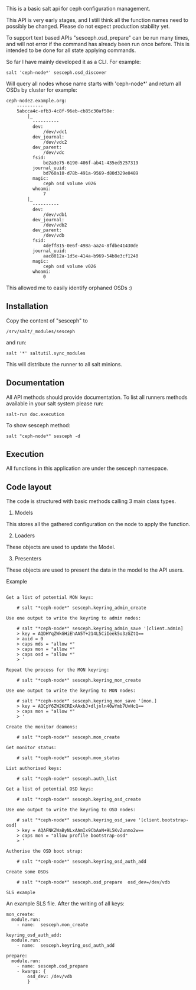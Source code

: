 This is a basic salt api for ceph configuration management.

This API is very early stages, and I still think all the function names need to
possibly be changed. Please do not expect production stability yet.

To support text based APIs "sesceph.osd_prepare" can be run many times, and
will not error if the command has already been run once before. This is intended
to be done for all state applying commands.

So far I have mainly developed it as a CLI. For example:

    salt 'ceph-node*' sesceph.osd_discover

Will query all nodes whose name starts with 'ceph-node*' and return all OSDs
by cluster for example:

    ceph-node2.example.org:
        ----------
        5abcca4c-efb3-4c8f-96eb-cb85c30af50e:
            |_
              ----------
              dev:
                  /dev/vdc1
              dev_journal:
                  /dev/vdc2
              dev_parent:
                  /dev/vdc
              fsid:
                  be2a3e75-6190-406f-ab41-435ed5257319
              journal_uuid:
                  bd760a10-d78b-491a-9569-d80d329e0489
              magic:
                  ceph osd volume v026
              whoami:
                  7
            |_
              ----------
              dev:
                  /dev/vdb1
              dev_journal:
                  /dev/vdb2
              dev_parent:
                  /dev/vdb
              fsid:
                  4deff815-0e6f-498a-aa24-8fdbe41430de
              journal_uuid:
                  aac8012a-1d5e-414a-b969-54b8e3cf1240
              magic:
                  ceph osd volume v026
              whoami:
                  0

This allowed me to easily identify orphaned OSDs :)

Installation
------------

Copy the content of "sesceph" to

    /srv/salt/_modules/sesceph

and run:

    salt '*' saltutil.sync_modules

This will distribute the runner to all salt minions.

Documentation
-------------

All API methods should provide documentation. To list all runners methods
available in your salt system please run:

    salt-run doc.execution

To show sesceph method:

    salt "ceph-node*" sesceph -d

Execution
---------

All functions in this application are under the sesceph namespace.

Code layout
-----------

The code is structured with basic methods calling 3 main class types.

1. Models

This stores all the gathered configuration on the node to apply the function.

2. Loaders

These objects are used to update the Model.

3. Presenters

These objects are used to present the data in the model to the API users.

Example
~~~~~~~

Get a list of potential MON keys:

    # salt "*ceph-node*" sesceph.keyring_admin_create

Use one output to write the keyring to admin nodes:

    # salt "*ceph-node*" sesceph.keyring_admin_save '[client.admin]
    > key = AQDHYqZWkGHiEhAA5T+214L5CiIeek5o3zGZtQ==
    > auid = 0
    > caps mds = "allow *"
    > caps mon = "allow *"
    > caps osd = "allow *"
    > '

Repeat the process for the MON keyring:

    # salt "*ceph-node*" sesceph.keyring_mon_create

Use one output to write the keyring to MON nodes:

    # salt "*ceph-node*" sesceph.keyring_mon_save '[mon.]
    > key = AQCpY6ZW2KCRExAAxbJ+dljnln40wYmb7UvHcQ==
    > caps mon = "allow *"
    > '

Create the monitor deamons:

    # salt "*ceph-node*" sesceph.mon_create

Get monitor status:

    # salt "*ceph-node*" sesceph.mon_status

List authorised keys:

    # salt "*ceph-node*" sesceph.auth_list

Get a list of potential OSD keys:

    # salt "*ceph-node*" sesceph.keyring_osd_create

Use one output to write the keyring to OSD nodes:

    # salt "*ceph-node*" sesceph.keyring_osd_save '[client.bootstrap-osd]
    > key = AQAFNKZWaByNLxAAmIx9CbAaN+9L5KvZunmo2w==
    > caps mon = "allow profile bootstrap-osd"
    > '

Authorise the OSD boot strap:

    # salt "*ceph-node*" sesceph.keyring_osd_auth_add

Create some OSDs

    # salt "*ceph-node*" sesceph.osd_prepare  osd_dev=/dev/vdb

SLS example
~~~~~~~~~~~

An example SLS file. After the writing of all keys:

    mon_create:
      module.run:
        - name:  sesceph.mon_create

    keyring_osd_auth_add:
      module.run:
        - name:  sesceph.keyring_osd_auth_add

    prepare:
      module.run:
        - name: sesceph.osd_prepare
        - kwargs: {
            osd_dev: /dev/vdb
            }

